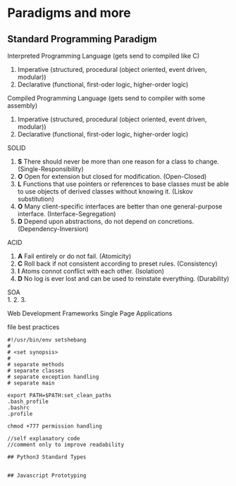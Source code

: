 # Paradigms and more

## Standard Programming Paradigm

Interpreted Programming Language (gets send to compiled like C)  
1. Imperative (structured, procedural (object oriented, event driven, modular))  
2. Declarative (functional, first-oder logic, higher-order logic)  

Compiled Programming Language (gets send to compiler with some assembly)
1. Imperative (structured, procedural (object oriented, event driven, modular))
2. Declarative (functional, first-oder logic, higher-order logic)

SOLID  
1. **S** There should never be more than one reason for a class to change. (Single-Responsibility)
2. **O** Open for extension but closed for modification. (Open-Closed)  
3. **L** Functions that use pointers or references to base classes must be able to use objects of derived classes without knowing it. (Liskov substitution)  
4. **O** Many client-specific interfaces are better than one general-purpose interface. (Interface-Segregation)  
5. **D** Depend upon abstractions, do not depend on concretions. (Dependency-Inversion)  

ACID  
1. **A** Fail entirely or do not fail. (Atomicity)  
2. **C** Roll back if not consistent according to preset rules. (Consistency)
3. **I** Atoms connot conflict with each other. (Isolation)
4. **D** No log is ever lost and can be used to reinstate everything. (Durability)

SOA  
1.
2.
3.


Web Development Frameworks
Single Page Applications


file best practices
```console
#!/usr/bin/env setshebang
#
# <set synopsis>
#
# separate methods
# separate classes
# separate exception handling
# separate main

export PATH=$PATH:set_clean_paths
.bash_profile
.bashrc
.profile

chmod +777 permission handling

//self explanatory code
//comment only to improve readability

## Python3 Standard Types


## Javascript Prototyping
